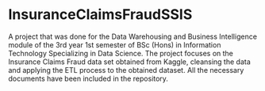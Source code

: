 # InsuranceClaimsFraudSSIS

A project that was done for the Data Warehousing and Business Intelligence module of the 3rd year 1st semester of BSc (Hons) in Information Technology Specializing in Data Science. 
The project focuses on the Insurance Claims Fraud data set obtained from Kaggle, cleansing the data and applying the ETL process to the obtained dataset.
All the necessary documents have been included in the repository.
